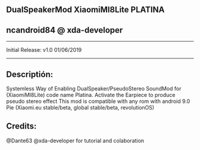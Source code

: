DualSpeakerMod XiaomiMI8Lite PLATINA
------------------------------------------------------------
ncandroid84 @ xda-developer
-
------------------------------------------------------------
Initial Release: v1.0 01/06/2019

-----------------------------------------------------------

Descriptión:
-
Systemless Way of Enabling DualSpeaker/PseudoStereo SoundMod 
for (XiaomiMI8Lite) code name Platina.
Activate the Earpiece to produce pseudo stereo effect
This mod is compatible with any rom with android 9.0 Pie 
(Xiaomi.eu stable/beta, global stable/beta, revolutionOS)

Credits:
-
@Dante63 @xda-developer for tutorial and colaboration
